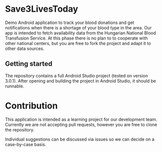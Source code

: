 # Save3LivesToday

Demo Android application to track your blood donations and get notifications when there is a shortage of your blood type in the area. Our app is intended to fetch availability data from the Hungarian National Blood Transfusion Service. At this phase there is no plan to to cooperate with other national centers, but you are free to fork the project and adapt it to other data sources.

## Getting started

The repository contains a full Android Studio project (tested on version 3.0.1). After opening and building the project in Android Studio, it should be runnable.

# Contribution

This application is intended as a learning project for our development team. Currently we are not accepting pull requests, however you are free to clone the repository.

Individual suggestions can be discussed via issues so we can decide on a case-by-case basis.